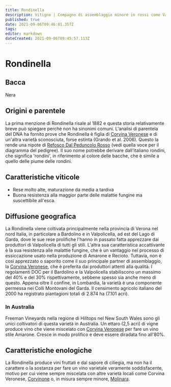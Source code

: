 ```yaml
---
title: Rondinella
description: Vitigno | Compagno di assemblaggio minore in rossi come Valpolicella e Bardolino.
published: true
date: 2021-09-06T09:46:01.357Z
tags: 
editor: markdown
dateCreated: 2021-09-06T09:45:57.113Z
---
```


# Rondinella

## Bacca
Nera

## Origini e parentele
La prima menzione di Rondinella risale al 1882 e questa storia relativamente breve può spiegare perché non ha sinonimi comuni. L'analisi di parentela del DNA ha fornito prove che Rondinella è figlia di [Corvina Veronese](/vitigni/Italia/corvina-veronese) e di un'altra varietà sconosciuta, forse estinta (Grando et al. 2006). Questo la rende una nipote di [Refosco Dal Peduncolo Rosso](/vitigni/Italia/refosco-dal-peduncolo-rosso) (vedi quella voce per il diagramma del pedigree). Il suo nome potrebbe derivare dall'italiano rondini, che significa 'rondini', in riferimento al colore delle bacche, che è simile a quello delle piume delle rondini.

## Caratteristiche viticole
- Rese molto alte, maturazione da media a tardiva
- Buona resistenza alla maggior parte delle malattie fungine ma suscettibile all'esca.

## Diffusione geografica
La Rondinella viene coltivata principalmente nella provincia di Verona nel nord Italia, in particolare a Bardolino e in Valpolicella, ad est del Lago di Garda, dove le sue rese prolifiche l'hanno in passato fatta apprezzare dai produttori di Valpolicella di tutti gli stili. L'altra sua caratteristica accattivante è la sua resistenza alle malattie fungine, che è un vantaggio nel processo di essiccazione usato nella produzione di Amarone e Recioto. Tuttavia, non è così apprezzato o saporito come il suo principale partner di assemblaggio, la [Corvina Veronese](/vitigni/Italia/corvina-veronese), che è preferita dai produttori attenti alla qualità. I regolamenti DOC per il Bardolino e la Valpolicella stabiliscono un massimo del 40% e del 30% rispettivamente, sebbene spesso sia anche meno di questo. Appena oltre il confine, in Lombardia, la varietà è una componente permessa nei Colli Montovani del Garda. Il censimento agricolo italiano del 2000 ha registrato piantagioni totali di 2.874 ha (7.101 acri). 

### In Australia

Freeman Vineyards nella regione di Hilltops nel New South Wales sono gli unici coltivatori di questa varietà in Australia. Un ettaro (2,5 acri) di vigne produce vino che viene miscelato con [Corvina Veronese](/vitigni/Italia/corvina-veronese) per fare un vino stile Amarone. Cresce in modo prolifico e deve essere diradata fino all'80%.

## Caratteristiche enologiche
La Rondinella produce vini fruttati e dal sapore di ciliegia, ma non ha il carattere o la sostanza per fare un vino varietale veramente soddisfacente, motivo per cui viene sempre miscelata con altre varietà locali come Corvina Veronese, [Corvinone](/vitigni/Italia/corvinone) o, in misura sempre minore, [Molinara](/vitigni/Italia/molinara).
